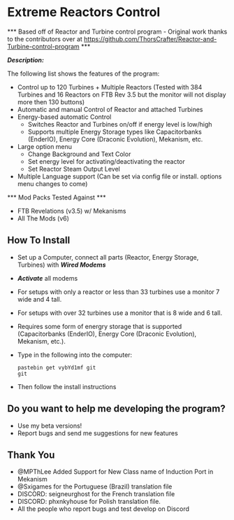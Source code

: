 # Extreme Reactors Control 

*** Based off of Reactor and Turbine control program - Original work thanks to the contributors over at https://github.com/ThorsCrafter/Reactor-and-Turbine-control-program  ***

***Description:***

The following list shows the features of the program:
- Control up to 120 Turbines + Multiple Reactors (Tested with 384 Turbines and 16 Reactors on FTB Rev 3.5 but the monitor will not display more then 130 buttons)
- Automatic and manual Control of Reactor and attached Turbines
- Energy-based automatic Control
    - Switches Reactor and Turbines on/off if energy level is low/high
    - Supports multiple Energy Storage types like Capacitorbanks (EnderIO), Energy Core (Draconic Evolution), Mekanism, etc.
- Large option menu
    - Change Background and Text Color
    - Set energy level for activating/deactivating the reactor
    - Set Reactor Steam Output Level
- Multiple Language support (Can be set via config file or install. options menu changes to come)

*** Mod Packs Tested Against ***

- FTB Revelations (v3.5) w/ Mekanisms
- All The Mods (v6)

## How To Install
- Set up a Computer, connect all parts (Reactor, Energy Storage, Turbines) with ***Wired Modems***
- ***Activate*** all modems
- For setups with only a reactor or less than 33 turbines use a monitor 7 wide and 4 tall.
- For setups with over 32 turbines use a monitor that is 8 wide and 6 tall.
- Requires some form of energry storage that is supported (Capacitorbanks (EnderIO), Energy Core (Draconic Evolution), Mekanism, etc.).
- Type in the following into the computer:

    ```
    pastebin get vybYd1mf git
    git
    ```
        
- Then follow the install instructions
    
    
## Do you want to help me developing the program?
- Use my beta versions!
- Report bugs and send me suggestions for new features

## 

## Thank You ##

- @MPThLee Added Support for New Class name of Induction Port in Mekanism
- @Sxigames for the Portuguese (Brazil) translation file
- DISCORD: seigneurghost for the French translation file
- DISCORD: phxnkyhouse for Polish translation file.
- All the people who report bugs and test develop on Discord
